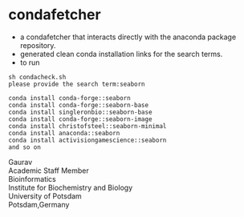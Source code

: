 # condafetcher

- a condafetcher that interacts directly with the anaconda package repository.
- generated clean conda installation links for the search terms.
- to run 
```
sh condacheck.sh
please provide the search term:seaborn

```

``` 
conda install conda-forge::seaborn 
conda install conda-forge::seaborn-base 
conda install singleronbio::seaborn-base 
conda install conda-forge::seaborn-image 
conda install christofsteel::seaborn-minimal 
conda install anaconda::seaborn 
conda install activisiongamescience::seaborn
and so on 
```

Gaurav \
Academic Staff Member \
Bioinformatics \
Institute for Biochemistry and Biology \
University of Potsdam \
Potsdam,Germany
